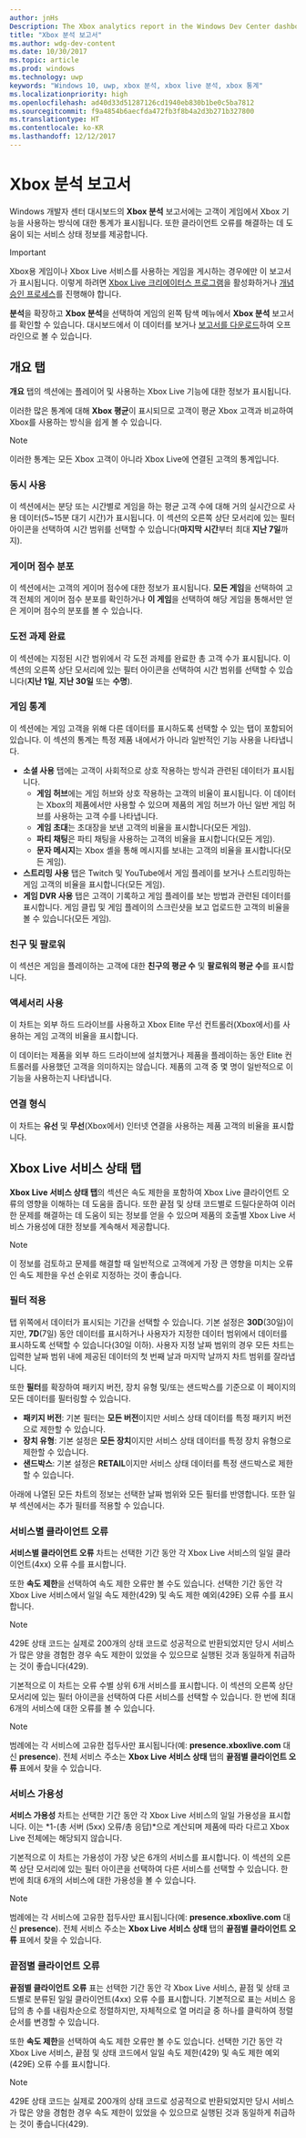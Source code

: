 ```yaml
---
author: jnHs
Description: The Xbox analytics report in the Windows Dev Center dashboard shows you statistics about how your customers are engaging with the Xbox features in your product.
title: "Xbox 분석 보고서"
ms.author: wdg-dev-content
ms.date: 10/30/2017
ms.topic: article
ms.prod: windows
ms.technology: uwp
keywords: "Windows 10, uwp, xbox 분석, xbox live 분석, xbox 통계"
ms.localizationpriority: high
ms.openlocfilehash: ad40d33d51287126cd1940eb830b1be0c5ba7812
ms.sourcegitcommit: f9a4854b6aecfda472fb3f8b4a2d3b271b327800
ms.translationtype: HT
ms.contentlocale: ko-KR
ms.lasthandoff: 12/12/2017
---
```

# <a name="xbox-analytics-report"></a>Xbox 분석 보고서

Windows 개발자 센터 대시보드의 **Xbox 분석** 보고서에는 고객이 게임에서 Xbox 기능을 사용하는 방식에 대한 통계가 표시됩니다. 또한 클라이언트 오류를 해결하는 데 도움이 되는 서비스 상태 정보를 제공합니다.
 
> [!IMPORTANT]
> Xbox용 게임이나 Xbox Live 서비스를 사용하는 게임을 게시하는 경우에만 이 보고서가 표시됩니다. 이렇게 하려면 [Xbox Live 크리에이터스 프로그램](../xbox-live/get-started-with-creators/get-started-with-xbox-live-creators.md)을 활성화하거나 [개념 승인 프로세스](../gaming/concept-approval.md)를 진행해야 합니다. 

**분석**을 확장하고 **Xbox 분석**을 선택하여 게임의 왼쪽 탐색 메뉴에서 **Xbox 분석** 보고서를 확인할 수 있습니다.  대시보드에서 이 데이터를 보거나 [보고서를 다운로드](download-analytic-reports.md)하여 오프라인으로 볼 수 있습니다.


## <a name="overview-tab"></a>개요 탭

**개요** 탭의 섹션에는 플레이어 및 사용하는 Xbox Live 기능에 대한 정보가 표시됩니다.

이러한 많은 통계에 대해 **Xbox 평균**이 표시되므로 고객이 평균 Xbox 고객과 비교하여 Xbox를 사용하는 방식을 쉽게 볼 수 있습니다.

> [!NOTE]
> 이러한 통계는 모든 Xbox 고객이 아니라 Xbox Live에 연결된 고객의 통계입니다.


### <a name="concurrent-usage"></a>동시 사용

이 섹션에서는 분당 또는 시간별로 게임을 하는 평균 고객 수에 대해 거의 실시간으로 사용 데이터(5~15분 대기 시간)가 표시됩니다. 이 섹션의 오른쪽 상단 모서리에 있는 필터 아이콘을 선택하여 시간 범위를 선택할 수 있습니다(**마지막 시간**부터 최대 **지난 7일**까지).


### <a name="gamerscore-distribution"></a>게이머 점수 분포

이 섹션에서는 고객의 게이머 점수에 대한 정보가 표시됩니다. **모든 게임**을 선택하여 고객 전체의 게이머 점수 분포를 확인하거나 **이 게임**을 선택하여 해당 게임을 통해서만 얻은 게이머 점수의 분포를 볼 수 있습니다.


### <a name="achievement-unlocks"></a>도전 과제 완료

이 섹션에는 지정된 시간 범위에서 각 도전 과제를 완료한 총 고객 수가 표시됩니다. 이 섹션의 오른쪽 상단 모서리에 있는 필터 아이콘을 선택하여 시간 범위를 선택할 수 있습니다(**지난 1일**, **지난 30일** 또는 **수명**).


### <a name="game-statistics"></a>게임 통계

이 섹션에는 게임 고객을 위해 다른 데이터를 표시하도록 선택할 수 있는 탭이 포함되어 있습니다. 이 섹션의 통계는 특정 제품 내에서가 아니라 일반적인 기능 사용을 나타냅니다.

- **소셜 사용** 탭에는 고객이 사회적으로 상호 작용하는 방식과 관련된 데이터가 표시됩니다.
   - **게임 허브**에는 게임 허브와 상호 작용하는 고객의 비율이 표시됩니다. 이 데이터는 Xbox의 제품에서만 사용할 수 있으며 제품의 게임 허브가 아닌 일반 게임 허브를 사용하는 고객 수를 나타냅니다.
   - **게임 초대**는 초대장을 보낸 고객의 비율을 표시합니다(모든 게임).
   - **파티 채팅**은 파티 채팅을 사용하는 고객의 비율을 표시합니다(모든 게임).
   - **문자 메시지**는 Xbox 셸을 통해 메시지를 보내는 고객의 비율을 표시합니다(모든 게임).
- **스트리밍 사용** 탭은 Twitch 및 YouTube에서 게임 플레이를 보거나 스트리밍하는 게임 고객의 비율을 표시합니다(모든 게임).
- **게임 DVR 사용** 탭은 고객이 기록하고 게임 플레이를 보는 방법과 관련된 데이터를 표시합니다. 게임 클립 및 게임 플레이의 스크린샷을 보고 업로드한 고객의 비율을 볼 수 있습니다(모든 게임).


### <a name="friends-and-followers"></a>친구 및 팔로워

이 섹션은 게임을 플레이하는 고객에 대한 **친구의 평균 수** 및 **팔로워의 평균 수**를 표시합니다.


### <a name="accessory-usage"></a>액세서리 사용

이 차트는 외부 하드 드라이브를 사용하고 Xbox Elite 무선 컨트롤러(Xbox에서)를 사용하는 게임 고객의 비율을 표시합니다.

이 데이터는 제품을 외부 하드 드라이브에 설치했거나 제품을 플레이하는 동안 Elite 컨트롤러를 사용했던 고객을 의미하지는 않습니다. 제품의 고객 중 몇 명이 일반적으로 이 기능을 사용하는지 나타냅니다.


### <a name="connection-type"></a>연결 형식

이 차트는 **유선** 및 **무선**(Xbox에서) 인터넷 연결을 사용하는 제품 고객의 비율을 표시합니다.
 

## <a name="xbox-live-service-health-tab"></a>Xbox Live 서비스 상태 탭

**Xbox Live 서비스 상태 탭**의 섹션은 속도 제한을 포함하여 Xbox Live 클라이언트 오류의 영향을 이해하는 데 도움을 줍니다. 또한 끝점 및 상태 코드별로 드릴다운하여 이러한 문제를 해결하는 데 도움이 되는 정보를 얻을 수 있으며 제품의 호출별 Xbox Live 서비스 가용성에 대한 정보를 계속해서 제공합니다.

> [!NOTE]
> 이 정보를 검토하고 문제를 해결할 때 일반적으로 고객에게 가장 큰 영향을 미치는 오류인 속도 제한을 우선 순위로 지정하는 것이 좋습니다.


### <a name="apply-filters"></a>필터 적용

탭 위쪽에서 데이터가 표시되는 기간을 선택할 수 있습니다. 기본 설정은 **30D**(30일)이지만, **7D**(7일) 동안 데이터를 표시하거나 사용자가 지정한 데이터 범위에서 데이터를 표시하도록 선택할 수 있습니다(30일 이하). 사용자 지정 날짜 범위의 경우 모든 차트는 입력한 날짜 범위 내에 제공된 데이터의 첫 번째 날과 마지막 날까지 차트 범위를 잘라냅니다.

또한 **필터**를 확장하여 패키지 버전, 장치 유형 및/또는 샌드박스를 기준으로 이 페이지의 모든 데이터를 필터링할 수 있습니다.
- **패키지 버전**: 기본 필터는 **모든 버전**이지만 서비스 상태 데이터를 특정 패키지 버전으로 제한할 수 있습니다.
- **장치 유형**: 기본 설정은 **모든 장치**이지만 서비스 상태 데이터를 특정 장치 유형으로 제한할 수 있습니다.
- **샌드박스**: 기본 설정은 **RETAIL**이지만 서비스 상태 데이터를 특정 샌드박스로 제한할 수 있습니다.

아래에 나열된 모든 차트의 정보는 선택한 날짜 범위와 모든 필터를 반영합니다. 또한 일부 섹션에서는 추가 필터를 적용할 수 있습니다.


### <a name="client-errors-by-service"></a>서비스별 클라이언트 오류 

**서비스별 클라이언트 오류** 차트는 선택한 기간 동안 각 Xbox Live 서비스의 일일 클라이언트(4xx) 오류 수를 표시합니다.

또한 **속도 제한**을 선택하여 속도 제한 오류만 볼 수도 있습니다. 선택한 기간 동안 각 Xbox Live 서비스에서 일일 속도 제한(429) 및 속도 제한 예외(429E) 오류 수를 표시합니다.

> [!NOTE]
> 429E 상태 코드는 실제로 200개의 상태 코드로 성공적으로 반환되었지만 당시 서비스가 많은 양을 경험한 경우 속도 제한이 있었을 수 있으므로 실행된 것과 동일하게 취급하는 것이 좋습니다(429).

기본적으로 이 차트는 오류 수별 상위 6개 서비스를 표시합니다. 이 섹션의 오른쪽 상단 모서리에 있는 필터 아이콘을 선택하여 다른 서비스를 선택할 수 있습니다. 한 번에 최대 6개의 서비스에 대한 오류를 볼 수 있습니다. 

> [!NOTE]
> 범례에는 각 서비스에 고유한 접두사만 표시됩니다(예: **presence.xboxlive.com** 대신 **presence**). 전체 서비스 주소는 **Xbox Live 서비스 상태** 탭의 **끝점별 클라이언트 오류** 표에서 찾을 수 있습니다.


### <a name="service-availability"></a>서비스 가용성

**서비스 가용성** 차트는 선택한 기간 동안 각 Xbox Live 서비스의 일일 가용성을 표시합니다. 이는 *1-(총 서버 (5xx) 오류/총 응답)*으로 계산되며 제품에 따라 다르고 Xbox Live 전체에는 해당되지 않습니다.

기본적으로 이 차트는 가용성이 가장 낮은 6개의 서비스를 표시합니다. 이 섹션의 오른쪽 상단 모서리에 있는 필터 아이콘을 선택하여 다른 서비스를 선택할 수 있습니다. 한 번에 최대 6개의 서비스에 대한 가용성을 볼 수 있습니다. 

> [!NOTE]
> 범례에는 각 서비스에 고유한 접두사만 표시됩니다(예: **presence.xboxlive.com** 대신 **presence**). 전체 서비스 주소는 **Xbox Live 서비스 상태** 탭의 **끝점별 클라이언트 오류** 표에서 찾을 수 있습니다.


### <a name="client-errors-by-endpoint"></a>끝점별 클라이언트 오류 

**끝점별 클라이언트 오류** 표는 선택한 기간 동안 각 Xbox Live 서비스, 끝점 및 상태 코드별로 분류된 일일 클라이언트(4xx) 오류 수를 표시합니다. 기본적으로 표는 서비스 응답의 총 수를 내림차순으로 정렬하지만, 자체적으로 열 머리글 중 하나를 클릭하여 정렬 순서를 변경할 수 있습니다.

또한 **속도 제한**을 선택하여 속도 제한 오류만 볼 수도 있습니다. 선택한 기간 동안 각 Xbox Live 서비스, 끝점 및 상태 코드에서 일일 속도 제한(429) 및 속도 제한 예외(429E) 오류 수를 표시합니다.

> [!NOTE]
429E 상태 코드는 실제로 200개의 상태 코드로 성공적으로 반환되었지만 당시 서비스가 많은 양을 경험한 경우 속도 제한이 있었을 수 있으므로 실행된 것과 동일하게 취급하는 것이 좋습니다(429).










 

 
